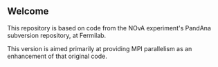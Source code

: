 ## Welcome

This repository is based on code from the NOvA experiment's PandAna
subversion repository, at Fermilab.

This version is aimed primarily at providing MPI parallelism as
an enhancement of that original code.

